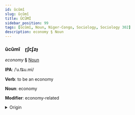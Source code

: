 ```yaml
---
id: ûcûmî
slug: ûcûmî
title: ÛCÛMÎ
sidebar_position: 99
tags: [ûcûmî, Noun, Niger-Congo, Sociology, Sociology 302]
description: economy § Noun
---
```


### ûcûmî&emsp;<span kind="abugida">ɽʄꞇʄƶɟ</span>

*economy* **§** [Noun](../../tags/Noun)

**IPA**: /ˈu.t͡ɕu.mi/

**Verb**: to be an economy

**Noun**: economy

**Modifier**: economy-related

<details>
    <summary>Origin</summary>
    Swahili uchumi [utʃumi]<br/>
    <em>Niger-Congo Language Family</em>
</details>